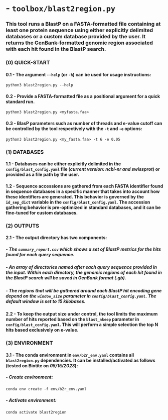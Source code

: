 # - `toolbox/blast2region.py`
### This tool runs a BlastP on a FASTA-formatted file containing at least one protein sequence using either explicitly delimited databases or a custom database provided by the user. It returns the GenBank-formatted genomic region associated with each hit found in the BlastP search.
###    (0) QUICK-START
####        0.1 - The argument `--help` (or `-h`) can be used for usage instructions:
```
python3 blast2region.py --help
```
####        0.2 - Provide a FASTA-formatted file as a positional argument for a quick standard run.
```
python3 blast2region.py <myfasta.faa>
```
####        0.3 - BlasP parameters such as number of threads and e-value cutoff can be controlled by the tool respectively with the `-t` and `-e` options:
```
python3 blast2region.py <my_fasta.faa> -t 6 -e 0.05
```
###    (1) DATABASES
####       1.1 -  Databases can be either explicitly delimited in the `config/blast_config.yaml` file (*current version: ncbi-nr and swissprot*) or provided as a file path by the user.
####       1.2 -  Sequence accessions are gathered from each FASTA identifier found in sequence databases in a specific manner that takes into account how these identifiers are generated. This behavior is governed by the `id_sep_dict` variable in the `config/blast_config.yaml`. The accession gathering behavior is pre-optimized in standard databases, and it can be fine-tuned for custom databases. 
###    (2) OUTPUTS
####       2.1 - The output directory has two components:
#####          -   The `summary_report.csv` which shows a set of BlastP metrics for the hits found for each query sequence.
#####          -   An array of directories named after each query sequence provided in the input. Within each directory, the genomic regions of each hit found in the BlastP search will be saved in GenBank format (*.gb*).
#####          -   The regions that will be gathered around each BlastP hit encoding gene depend on the `window_size` parameter in `config/blast_config.yaml`. The default window is set to 15 kilobases.
####       2.2 - To keep the output size under control, the tool limits the maximum number of hits reported based on the `blast_nkeep` parameter in `config/blast_config.yaml`. This will perform a simple selection the top N hits based exclusively on e-value. 
###    (3) ENVIRONMENT
####       3.1 - The conda environment in `env/b2r_env.yaml` contains all `blast2region.py` dependencies. It can be installed/activated as follows (tested on Biotite on *05/15/2023*):
##### - Create environment:
```
conda env create -f env/b2r_env.yaml
```
##### - Activate environment:
```
conda activate blast2region
```
